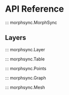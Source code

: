 # API Reference

::: morphsync.MorphSync

## Layers

::: morphsync.Layer

::: morphsync.Table

::: morphsync.Points

::: morphsync.Graph

::: morphsync.Mesh